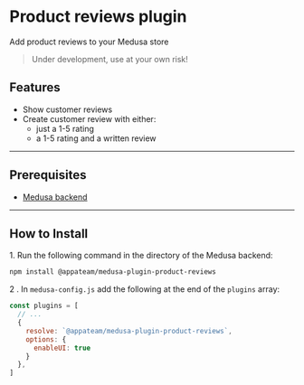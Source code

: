 # Product reviews plugin

Add product reviews to your Medusa store

> Under development, use at your own risk!

## Features

- Show customer reviews
- Create customer review with either:
  - just a 1-5 rating
  - a 1-5 rating and a written review

---

## Prerequisites

- [Medusa backend](https://docs.medusajs.com/development/backend/install)

---

## How to Install

1\. Run the following command in the directory of the Medusa backend:

```bash
npm install @appateam/medusa-plugin-product-reviews
```

2 \. In `medusa-config.js` add the following at the end of the `plugins` array:

```js
const plugins = [
  // ...
  {
    resolve: `@appateam/medusa-plugin-product-reviews`,
    options: {
      enableUI: true
    }
  },
]
```
